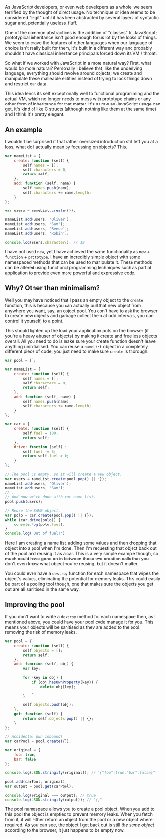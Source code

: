 As JavaScript developers, or even web developers as a whole, we seem terrified by the thought of direct usage. No technique or idea seems to be considered "legit" until it has been abstracted by several layers of syntactic sugar and, potentially useless, fluff.

One of the common abstractions is the addition of "classes" to JavaScript; prototypical inheritance isn't good enough for us lot by the looks of things. We seem to crave the features of other languages when our language of choice isn't really built for them, it's built in a different way and probably shouldn't have classical inheritance principals forced down its VM / throat.

So what if we worked with JavaScript in a more natural way? First, what would *be* more natural? Personally I believe that, like the underlying language, everything should revolve around objects; we create and manipulate these malleable entities instead of trying to lock things down and restrict our data.

This idea lends its self exceptionally well to functional programming and the actual VM, which no longer needs to mess with prototype chains or any other form of inheritance for that matter. It's as raw as JavaScript usage can get, it's kind of like C structs (although nothing like them at the same time) and I think it's pretty elegant.

<!-- more -->

## An example

I wouldn't be surprised if that rather oversized introduction still left you at a loss; what do I actually mean by focussing on objects? This.

```javascript
var nameList = {
	create: function (self) {
		self.names = [];
		self.characters = 0;
		return self;
	},
	add: function (self, name) {
		self.names.push(name);
		self.characters += name.length;
	}
};

var users = nameList.create({});

nameList.add(users, 'Oliver');
nameList.add(users, 'Sam');
nameList.add(users, 'Reece');
nameList.add(users, 'Robin');

console.log(users.characters); // 19
```

I have not used `new`, yet I have achieved the same functionality as `new` + `function` + `prototype`. I have an incredibly simple object with some namespaced methods that can be used to manipulate it. These methods can be altered using functional programming techniques such as partial application to provide even more powerful and expressive code.

## Why? Other than minimalism?

Well you may have noticed that I pass an empty object to the `create` function, this is because you can actually pull that new object from anywhere you want, say, an object pool. You don't have to ask the browser to create new objects and garbage collect them at odd intervals, you can control it yourself, to a point.

This should lighten up the load your application puts on the browser (if you're a heavy <del>ab</del>user of objects) by making it create and free less objects overall. All you need to do is make sure your create function doesn't leave anything uninitialised. You can reuse a `nameList` object in a completely different piece of code, you just need to make sure `create` is thorough.

```javascript
var pool = [];

var nameList = {
	create: function (self) {
		self.names = [];
		self.characters = 0;
		return self;
	},
	add: function (self, name) {
		self.names.push(name);
		self.characters += name.length;
	}
};

var car = {
	create: function (self) {
		self.fuel = 100;
		return self;
	},
	drive: function (self) {
		self.fuel -= 5;
		return self.fuel > 0;
	}
};

// The pool is empty, so it will create a new object.
var users = nameList.create(pool.pop() || {});
nameList.add(users, 'Oliver');
nameList.add(users, 'Sam');
// ...
// And now we're done with our name list.
pool.push(users);

// Reuse the SAME object.
var polo = car.create(pool.pop() || {});
while (car.drive(polo)) {
	console.log(polo.fuel);
}
console.log('Out of fuel!');
```

Here I am creating a name list, adding some values and then dropping that object into a pool when I'm done. Then I'm requesting that object back out of the pool and reusing it as a car. This is a very simple example though, so much could have gone on in between those two creation calls that you don't even know what object you're reusing, but it doesn't matter.

You could even have a `destroy` function for each namespace that wipes the object's values, eliminating the potential for memory leaks. This could easily be part of a pooling tool though, one that makes sure the objects you get out are all sanitised in the same way.

## Improving the pool

If you don't want to write a `destroy` method for each namespace then, as I mentioned above, you could have your pool code manage it for you. This means your objects will be sanitised as they are added to the pool, removing the risk of memory leaks.

```javascript
var pool = {
	create: function (self) {
		self.objects = [];
		return self;
	},
	add: function (self, obj) {
		var key;

		for (key in obj) {
			if (obj.hasOwnProperty(key)) {
				delete obj[key];
			}
		}

		self.objects.push(obj);
	},
	get: function (self) {
		return self.objects.pop() || {};
	}
};

// Accidental pun inbound!
var carPool = pool.create({});

var original = {
	foo: true,
	bar: false
};

console.log(JSON.stringify(original)); // "{"foo":true,"bar":false}"

pool.add(carPool, original);
var output = pool.get(carPool);

console.log(original === output); // true
console.log(JSON.stringify(output)); // "{}"
```

The pool namespace allows you to create a pool object. When you add to this pool the object is emptied to prevent memory leaks. When you fetch from it, it will either return an object from the pool or a new object where required. As you can see, the object I get back out is still *the same object* according to the browser, it just happens to be empty now.